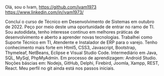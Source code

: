 Olá, sou o Ivam, https://github.com/ivam1973    
https://www.linkedin.com/in/ivam1973/   

Concluí o curso de Técnico em Desenvolvimento de Sistemas em outubro de 2022. Peço por meio deste uma oportunidade de entrar no ramo de TI.
Sou autodidata, tenho interesse contínuo em melhores práticas de desenvolvimento e aberto a aprender novas tecnologias.
Trabalhei como Suporte Técnico em TI, Atendente e Instalador de ERP para o varejo.
Tenho conhecimento mais forte em Html5, CSS3, Javascript, Bootstrap, Thymeleaf, NetBeans, Eclipse e Visual Studio Code.
Intermediário em Java, SQL, MySql, PhpMyAdmin. 
Em processo de aprendizagem:  Android Studio. Noções báscias em: Nodejs, GitHub, Delphi, Firebird, Joomla, Xampp, REST, React.
Meu perfil no git ainda está nos passos iniciais.
